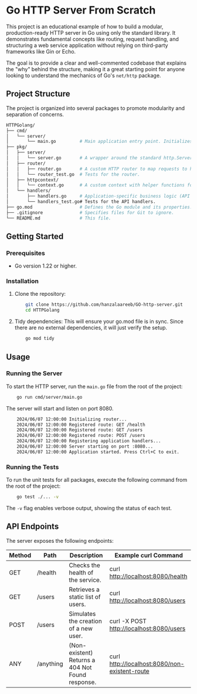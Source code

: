 # Go HTTP Server From Scratch

This project is an educational example of how to build a modular, production-ready HTTP server in Go using only the standard library. It demonstrates fundamental concepts like routing, request handling, and structuring a web service application without relying on third-party frameworks like Gin or Echo.

The goal is to provide a clear and well-commented codebase that explains the "why" behind the structure, making it a great starting point for anyone looking to understand the mechanics of Go's `net/http` package.

## Project Structure

The project is organized into several packages to promote modularity and separation of concerns.

``` bash
HTTPGolang/
├── cmd/
│   └── server/
│       └── main.go         # Main application entry point. Initializes and starts the server.
├── pkg/
│   ├── server/
│   │   └── server.go       # A wrapper around the standard http.Server for easy configuration.
│   ├── router/
│   │   ├── router.go       # A custom HTTP router to map requests to handlers.
│   │   └── router_test.go  # Tests for the router.
│   ├── httpcontext/
│   │   └── context.go      # A custom context with helper functions for handlers (e.g., sending JSON).
│   └── handlers/
│       ├── handlers.go     # Application-specific business logic (API handlers).
│       └── handlers_test.go# Tests for the API handlers.
├── go.mod                  # Defines the Go module and its properties.
├── .gitignore              # Specifies files for Git to ignore.
└── README.md               # This file.
```

## Getting Started

### Prerequisites

- Go version 1.22 or higher.

### Installation

1. Clone the repository:

    ```bash
        git clone https://github.com/hanzalaareeb/GO-http-server.git
        cd HTTPGolang
    ```

2. Tidy dependencies:
    This will ensure your go.mod file is in sync. Since there are no external dependencies, it will just verify the setup.

    ```bash
        go mod tidy
    ```

## Usage

### Running the Server

To start the HTTP server, run the `main.go` file from the root of the project:

```bash
    go run cmd/server/main.go
```

The server will start and listen on port 8080.

```bash
    2024/06/07 12:00:00 Initializing router...
    2024/06/07 12:00:00 Registered route: GET /health
    2024/06/07 12:00:00 Registered route: GET /users
    2024/06/07 12:00:00 Registered route: POST /users
    2024/06/07 12:00:00 Registering application handlers...
    2024/06/07 12:00:00 Server starting on port :8080...
    2024/06/07 12:00:00 Application started. Press Ctrl+C to exit.
```

### Running the Tests

To run the unit tests for all packages, execute the following command from the root of the project:

```bash
    go test ./... -v
```

The `-v` flag enables verbose output, showing the status of each test.

## API Endpoints

The server exposes the following endpoints:

| Method | Path | Description | Example curl Command |
|----------|----------|----------|----------|
| GET | /health | Checks the health of the service. | curl <http://localhost:8080/health> |
| GET | /users | Retrieves a static list of users. | curl <http://localhost:8080/users> |
| POST | /users | Simulates the creation of a new user. | curl -X POST <http://localhost:8080/users> |
| ANY | /anything | (Non-existent) Returns a 404 Not Found response. | curl <http://localhost:8080/non-existent-route> |
